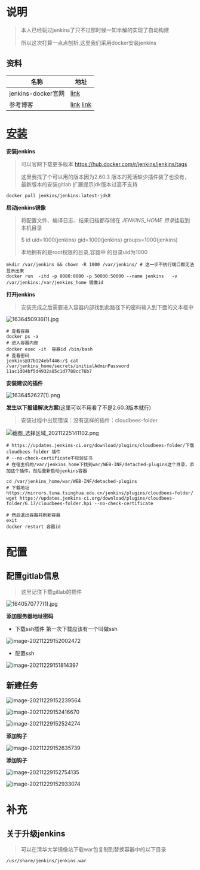 #  说明

> 本人已经玩过jenkins了只不过那时候一知半解的实现了自动构建
>
> 所以这次打算一点点刨析,这里我们采用docker安装jenkins

## 资料

| 名称               | 地址                                                         |
| ------------------ | ------------------------------------------------------------ |
| jenkins-docker官网 | [link](https://registry.hub.docker.com/_/jenkins)            |
| 参考博客           | [link](https://learnku.com/articles/39601?spm=a2c6h.12873639.0.0.6a06b3069048Mh)  [link](https://blog.51cto.com/u_8416177/2129777) |

#  [安装](https://developer.aliyun.com/article/742451)

**安装jenkins**

> 可以官网下载更多版本 https://hub.docker.com/r/jenkins/jenkins/tags
>
> 这里我找了个可以用的版本因为2.60.3 版本的死活缺少插件装了也没有，最新版本的安装gitlab 扩展提示jdk版本过高不支持

```shell
docker pull jenkins/jenkins:latest-jdk8
```

**启动jenkins镜像**

> 将配置文件、编译日志、结果归档都存储在 *JENKINS_HOME* *目录*挂载到本机目录
>
> $ id
> uid=1000(jenkins) gid=1000(jenkins) groups=1000(jenkins)
>
> 本地拥有的是root权限的目录,容器中 的目录uid为1000

```shell
mkdir /var/jenkins && chown -R 1000 /var/jenkins/ # 这一步不执行端口都无法显示出来
docker run  -itd -p 8080:8080 -p 50000:50000 --name jenkins	  -v /var/jenkins:/var/jenkins_home 镜像id
```

**打开jenkins**

> 安装完成之后需要进入容器内部找到此路径下的密码输入到下面的文本框中

![1636450936(1).jpg](https://i.loli.net/2021/11/09/xAjnCo9B8XZOtKN.png)

```shell
# 查看容器
docker ps -a
# 进入容器内部
docker exec -it  容器id /bin/bash
# 查看密码
jenkins@37b124ebf446:/$ cat /var/jenkins_home/secrets/initialAdminPassword
11ac1d04bf5d4932a85c1d7788cc76b7
```

**安装建议的插件**

![1636452627(1).png](https://i.loli.net/2021/11/09/JiTSRpWZDye6LAs.png)

**发生以下报错解决方案**(这里可以不用看了不是2.60.3版本就行)

>安装过程中出现错误：没有这样的插件：cloudbees-folder

![截图_选择区域_20211225141102.png](https://s2.loli.net/2021/12/25/zGyWpDOHJ83xM6E.png)

```shell
# https://updates.jenkins-ci.org/download/plugins/cloudbees-folder/下载cloudbees-folder 插件
# --no-check-certificate不校验证书	
# 在宿主机的/var/jenkins_home下找到war/WEB-INF/detached-plugins这个目录，添加这个插件，然后重新启动jenkins容器

cd /var/jenkins_home/war/WEB-INF/detached-plugins
# 下载地址 https://mirrors.tuna.tsinghua.edu.cn/jenkins/plugins/cloudbees-folder/
wget https://updates.jenkins-ci.org/download/plugins/cloudbees-folder/6.17/cloudbees-folder.hpi --no-check-certificate

# 然后退出容器并刷新容器
exit
docker restart 容器id
```

# 配置

## 配置gitlab信息

> 这里记住下载gitlab的插件

![1640570777(1).jpg](https://s2.loli.net/2021/12/27/9yaLbzjECZteSKk.png)

**添加服务器地址密码**

- 下载ssh插件 第一次下载应该有一个叫做ssh

![image-20211229152002472](https://yaoliuyang-blog-images.oss-cn-beijing.aliyuncs.com/blogImages/image-20211229152002472.png)

- 配置ssh

![image-20211229151814397](https://yaoliuyang-blog-images.oss-cn-beijing.aliyuncs.com/blogImages/image-20211229151814397.png)

## 新建任务

![image-20211229152239564](https://yaoliuyang-blog-images.oss-cn-beijing.aliyuncs.com/blogImages/image-20211229152239564.png)

![image-20211229152416670](https://yaoliuyang-blog-images.oss-cn-beijing.aliyuncs.com/blogImages/image-20211229152416670.png)

![image-20211229152524274](https://yaoliuyang-blog-images.oss-cn-beijing.aliyuncs.com/blogImages/image-20211229152524274.png)

**添加钩子**

![image-20211229152635739](https://yaoliuyang-blog-images.oss-cn-beijing.aliyuncs.com/blogImages/image-20211229152635739.png)

**添加钩子**

![image-20211229152754135](https://yaoliuyang-blog-images.oss-cn-beijing.aliyuncs.com/blogImages/image-20211229152754135.png)

![image-20211229152933074](https://yaoliuyang-blog-images.oss-cn-beijing.aliyuncs.com/blogImages/image-20211229152933074.png)



# 补充

## 关于升级jenkins

> 可以在清华大学镜像站下载war包复制到替换容器中的以下目录

```shell
/usr/share/jenkins/jenkins.war
```

